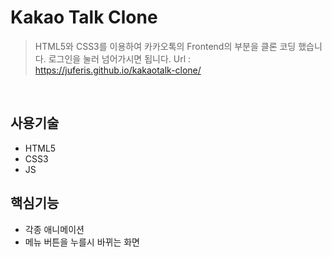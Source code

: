# Kakao Talk Clone
>HTML5와 CSS3를 이용하여 카카오톡의 Frontend의 부분을 클론 코딩 했습니다.
>로그인을 눌러 넘어가시면 됩니다.
>Url : https://juferis.github.io/kakaotalk-clone/

</br>

## 사용기술
- HTML5
- CSS3
- JS

## 핵심기능
- 각종 애니메이션
- 메뉴 버튼을 누를시 바뀌는 화면
